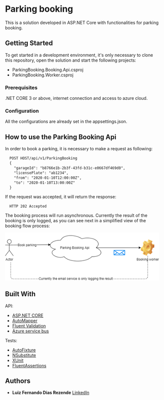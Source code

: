 # Parking booking

This is a solution developed in ASP.NET Core with functionalities for parking booking.

## Getting Started

To get started in a development environment, it's only necessary to clone this repository, open the solution and start the following projects:

- ParkingBooking.Booking.Api.csproj
- ParkingBooking.Worker.csproj

### Prerequisites

.NET CORE 3 or above, internet connection and access to azure cloud.

### Configuration

All the configurations are already set in the appsettings.json.

## How to use the Parking Booking Api

In order to book a parking, it is necessary to make a request as following:

```
  POST HOST/api/v1/ParkingBooking
  {
    "garageId": "b8766e1b-2b3f-43fd-b31c-e0667df469d0",
    "licensePlate": "ab1234",
    "from": "2020-01-10T12:00:00Z",
    "to": "2020-01-10T13:00:00Z"
  }
```

If the request was accepted, it will return the response:

```
  HTTP 202 Accepted
```

The booking process will run asynchronous. Currently the result of the booking is only logged, as you can see next in a simplified view of the booking flow process:

![booking flow](https://raw.githubusercontent.com/luizfdias/pn-assignment/master/assets/booking-flow-1.png)

## Built With
API:
* [ASP.NET CORE](https://www.asp.net/core/overview/aspnet-vnext)
* [AutoMapper](https://automapper.org/) 
* [Fluent Validation](https://fluentvalidation.net/)
* [Azure service bus](https://azure.microsoft.com/en-us/services/service-bus/)

Tests:
* [AutoFixture](https://github.com/AutoFixture/AutoFixture) 
* [NSubstitute](https://github.com/nsubstitute/NSubstitute) 
* [XUnit](https://github.com/xunit/xunit) 
* [FluentAssertions](https://github.com/fluentassertions/fluentassertions) 

## Authors

* **Luiz Fernando Dias Rezende** [LinkedIn](https://www.linkedin.com/in/lrezende-dev/)
